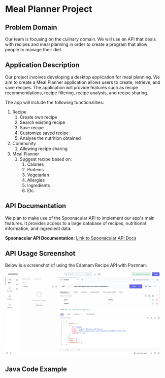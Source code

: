 # Meal Planner Project

## Problem Domain
Our team is focusing on the culinary domain. We will use an API that deals with recipes and meal planning in order to create a program that allow people to manage their diet.

## Application Description
Our project involves developing a desktop application for meal planning. We aim to create a Meal Planner application allows users to create, retrieve, and save recipes. The application will provide features such as recipe recommendations, recipe filtering, recipe analysis, and recipe sharing.

The app will include the following functionalities:

1. Recipe
    1. Create own recipe
    2. Search existing recipe
    3. Save recipe
    3. Customize saved recipe
    4. Analyse the nutrition obtained
2. Community
    1. Allowing recipe sharing
3. Meal Planner
    1. Suggest recipe based on:
        1. Calories
        2. Proteins
        3. Vegetarian
        4. Allergies
        5. Ingredients
        6. Etc.

## API Documentation
We plan to make use of the Spoonacular API to implement our app's main features. It provides access to a large database of recipes, nutritional information, and ingredient data.

**Spoonacular API Documentation:** [Link to Spoonacular API Docs](https://spoonacular.com/food-api/docs)


## API Usage Screenshot
Below is a screenshot of using the Edamam Recipe API with Postman:

![Waiting for the picture](./pic/Week3.jpg)

## Java Code Example
```

```

